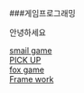 ###게임프로그래밍

안녕하세요

[smail game](https://github.com/ojingjing/GameProgramming/tree/main/smilegame%E2%98%85)  
[PICK UP](https://github.com/ojingjing/GameProgramming/tree/main/PICK%20UP)  
[fox game](https://github.com/ojingjing/GameProgramming/tree/main/foxgame)  
[Frame work](https://github.com/ojingjing/GameProgramming/tree/main/docs)

